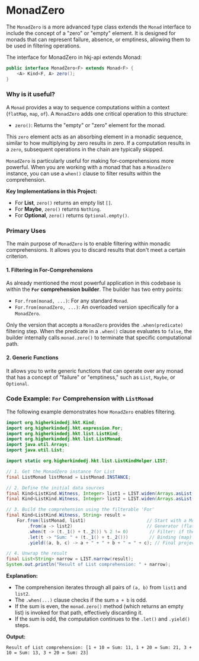 # MonadZero

The `MonadZero` is a more advanced type class extends the `Monad` interface to include the concept of a "zero" or "empty" element. It is designed for monads that can represent failure, absence, or emptiness, allowing them to be used in filtering operations.

The interface for MonadZero in hkj-api extends Monad:

```java
public interface MonadZero<F> extends Monad<F> {
    <A> Kind<F, A> zero();
}
```

### Why is it useful?

A `Monad` provides a way to sequence computations within a context (`flatMap`, `map`, `of`). A `MonadZero` adds one critical operation to this structure:

* `zero()`: Returns the "empty" or "zero" element for the monad.

This `zero` element acts as an absorbing element in a monadic sequence, similar to how multiplying by zero results in zero. If a computation results in a `zero`, subsequent operations in the chain are typically skipped.

`MonadZero` is particularly useful for making for-comprehensions more powerful. When you are working with a monad that has a `MonadZero` instance, you can use a `when()` clause to filter results within the comprehension.

**Key Implementations in this Project:**

* For **List**, `zero()` returns an empty list `[]`.
* For **Maybe**, `zero()` returns `Nothing`.
* For **Optional**, `zero()` returns `Optional.empty()`.

### Primary Uses

The main purpose of `MonadZero` is to enable filtering within monadic comprehensions. It allows you to discard results that don't meet a certain criterion.

#### 1. Filtering in For-Comprehensions

As already mentioned the most powerful application in this codebase is within the **`For` comprehension builder**. The builder has two entry points:

* `For.from(monad, ...)`: For any standard `Monad`.
* `For.from(monadZero, ...)`: An overloaded version specifically for a `MonadZero`.

Only the version that accepts a `MonadZero` provides the `.when(predicate)` filtering step. When the predicate in a `.when()` clause evaluates to `false`, the builder internally calls `monad.zero()` to terminate that specific computational path.

#### 2. Generic Functions

It allows you to write generic functions that can operate over any monad that has a concept of "failure" or "emptiness," such as `List`, `Maybe`, or `Optional`.

### Code Example: `For` Comprehension with `ListMonad`

The following example demonstrates how `MonadZero` enables filtering.

```java
import org.higherkindedj.hkt.Kind;
import org.higherkindedj.hkt.expression.For;
import org.higherkindedj.hkt.list.ListKind;
import org.higherkindedj.hkt.list.ListMonad;
import java.util.Arrays;
import java.util.List;

import static org.higherkindedj.hkt.list.ListKindHelper.LIST;

// 1. Get the MonadZero instance for List
final ListMonad listMonad = ListMonad.INSTANCE;

// 2. Define the initial data sources
final Kind<ListKind.Witness, Integer> list1 = LIST.widen(Arrays.asList(1, 2, 3));
final Kind<ListKind.Witness, Integer> list2 = LIST.widen(Arrays.asList(10, 20));

// 3. Build the comprehension using the filterable 'For'
final Kind<ListKind.Witness, String> result =
    For.from(listMonad, list1)                       // Start with a MonadZero
        .from(a -> list2)                            // Generator (flatMap)
        .when(t -> (t._1() + t._2()) % 2 != 0)        // Filter: if the sum is odd
        .let(t -> "Sum: " + (t._1() + t._2()))        // Binding (map)
        .yield((a, b, c) -> a + " + " + b + " = " + c); // Final projection

// 4. Unwrap the result
final List<String> narrow = LIST.narrow(result);
System.out.println("Result of List comprehension: " + narrow);
```


**Explanation:**

* The comprehension iterates through all pairs of `(a, b)` from `list1` and `list2`.
* The `.when(...)` clause checks if the sum `a + b` is odd.
* If the sum is even, the `monad.zero()` method (which returns an empty list) is invoked for that path, effectively discarding it.
* If the sum is odd, the computation continues to the `.let()` and `.yield()` steps.

**Output:**

```Result of List comprehension: [1 + 10 = Sum: 11, 1 + 20 = Sum: 21, 3 + 10 = Sum: 13, 3 + 20 = Sum: 23]```